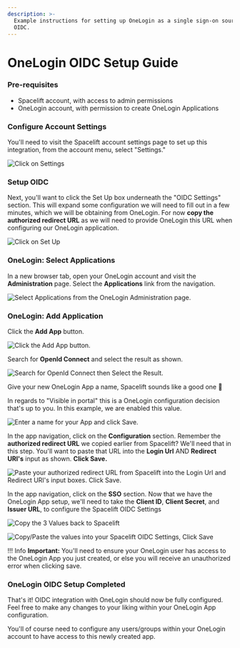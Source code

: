 ```yaml
---
description: >-
  Example instructions for setting up OneLogin as a single sign-on source via
  OIDC.
---
```


# OneLogin OIDC Setup Guide

### Pre-requisites

* Spacelift account, with access to admin permissions
* OneLogin account, with permission to create OneLogin Applications

### Configure Account Settings

You'll need to visit the Spacelift account settings page to set up this integration, from the account menu, select "Settings."

![Click on Settings](/assets/images/account-settings.png)

### Setup OIDC

Next, you'll want to click the Set Up box underneath the "OIDC Settings" section. This will expand some configuration we will need to fill out in a few minutes, which we will be obtaining from OneLogin. For now **copy the authorized redirect URL** as we will need to provide OneLogin this URL when configuring our OneLogin application.

![Click on Set Up](/assets/images/1-setup-oidc.png)

### OneLogin: Select Applications

In a new browser tab, open your OneLogin account and visit the **Administration** page. Select the **Applications** link from the navigation.

![Select Applications from the OneLogin Administration page.](/assets/images/1-onelogin-select-applications.png)

### OneLogin: Add Application

Click the **Add App** button.

![Click the Add App button.](/assets/images/2-onelogin-add-app.png)

Search for **OpenId Connect** and select the result as shown.

![Search for OpenId Connect then Select the Result.](/assets/images/3-onelogin-search-openidc.png)

Give your new OneLogin App a name, Spacelift sounds like a good one :clap:

In regards to "Visible in portal" this is a OneLogin configuration decision that's up to you. In this example, we are enabled this value.

![Enter a name for your App and click Save.](/assets/images/4-set-onelogin-app-name-and-save.png)

In the app navigation, click on the **Configuration** section. Remember the **authorized redirect URL** we copied earlier from Spacelift? We'll need that in this step. You'll want to paste that URL into the **Login Url** AND **Redirect URI's** input as shown. **Click Save.**

![Paste your authorized redirect URL from Spacelift into the Login Url and Redirect URI's input boxes. Click Save.](/assets/images/5-onelogin-app-configuration.png)

In the app navigation, click on the **SSO** section. Now that we have the OneLogin App setup, we'll need to take the **Client ID**, **Client Secret**, and **Issuer URL**, to configure the Spacelift OIDC Settings

![Copy the 3 Values back to Spacelift](/assets/images/copy-onelogin-configuration.png)

![Copy/Paste the values into your Spacelift OIDC Settings, Click Save](/assets/images/configure-spacelift-oidc-settings.png)

!!! Info
**Important:** You'll need to ensure your OneLogin user has access to the OneLogin App you just created, or else you will receive an unauthorized error when clicking save.


### OneLogin OIDC Setup Completed

That's it! OIDC integration with OneLogin should now be fully configured. Feel free to make any changes to your liking within your OneLogin App configuration.

You'll of course need to configure any users/groups within your OneLogin account to have access to this newly created app.
